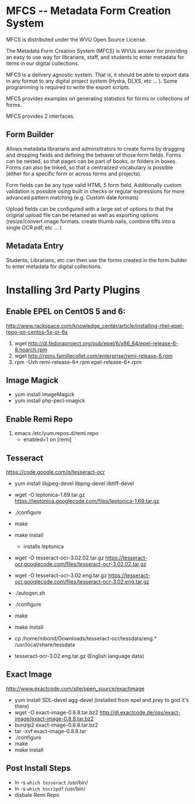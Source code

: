 
# MFCS -- Metadata Form Creation System

MFCS is distributed under the WVU Open Source License. 

The Metadata Form Creation System (MFCS) is WVUs answer for providing an easy to use way for librarians, staff, and students to enter metadata for items in our digital collections. 

MFCS is a delivery agnostic system. That is, it should be able to export data in any format to any digital project system (Hydra, DLXS, etc ... ). Some programming is required to write the export scripts. 

MFCS provides examples on generating statistics for forms or collections of forms. 

MFCS provides 2 interfaces. 

## Form Builder

Allows metadata librarians and adminsitrators to create forms by dragging and dropping fields and defining the behaver of those form fields. Forms can be nested, so that pages can be part of books, or folders in boxes. Forms can also be linked, so that a centralized vocabulary is possible (either for a specific form or across forms and projects). 

Form fields can be any type valid HTML 5 form field. Additionally custom validation is possible using built in checks or regular expressions for more advanced pattern matching (e.g. Custom date formats)

Upload fields can be configured with a large set of options to that the original upload file can be retained as well as exporting options (resize/convert image formats. create thumb nails, combine tiffs into a single OCR pdf, etc ... )

## Metadata Entry

Students, Librarians, etc can then use the forms created in the form builder to enter metadata for digital collections. 

# Installing 3rd Party Plugins

## Enable EPEL on CentOS 5 and 6: 

http://www.rackspace.com/knowledge_center/article/installing-rhel-epel-repo-on-centos-5x-or-6x

1. wget http://dl.fedoraproject.org/pub/epel/6/x86_64/epel-release-6-8.noarch.rpm
1. wget http://rpms.famillecollet.com/enterprise/remi-release-6.rpm
1. rpm -Uvh remi-release-6*.rpm epel-release-6*.rpm

## Image Magick

* yum install ImageMagick
* yum install php-pecl-imagick

## Enable Remi Repo

1. emacs /etc/yum.repos.d/remi.repo
	* enabled=1 on [remi]

## Tesseract 

https://code.google.com/p/tesseract-ocr

* yum install libjpeg-devel libpng-devel libtiff-devel

* wget -O leptonica-1.69.tar.gz https://leptonica.googlecode.com/files/leptonica-1.69.tar.gz
* ./configure
* make
* make install
	* installs leptonica 

* wget -O tesseract-ocr-3.02.02.tar.gz https://tesseract-ocr.googlecode.com/files/tesseract-ocr-3.02.02.tar.gz
* wget -O tesseract-ocr-3.02.eng.tar.gz https://tesseract-ocr.googlecode.com/files/tesseract-ocr-3.02.eng.tar.gz
* ./autogen.sh
* ./configure
* make
* make install
* cp /home/mbond/Downloads/tesseract-ocr/tessdata/eng.* /usr/local/share/tessdata


* tesseract-ocr-3.02.eng.tar.gz (English language data)


## Exact Image

http://www.exactcode.com/site/open_source/exactimage

* yum install SDL-devel agg-devel (installed from epel and prey to god it's there)
* wget -O exact-image-0.8.8.tar.bz2 http://dl.exactcode.de/oss/exact-image/exact-image-0.8.8.tar.bz2
* bunzip2 exact-image-0.8.8.tar.bz2
* tar -xvf exact-image-0.8.8.tar
* ./configure
* make
* make install

## Post Install Steps

* ln -s `which tesseract` /usr/bin/
* ln -s `which hocr2pdf` /usr/bin/
* disbale Remi Repo